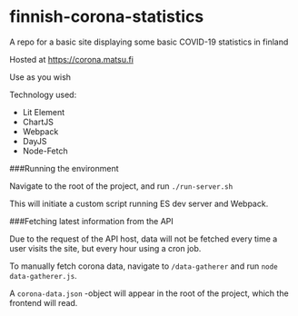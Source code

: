 # finnish-corona-statistics
A repo for a basic site displaying some basic COVID-19 statistics in finland

Hosted at https://corona.matsu.fi

Use as you wish


Technology used:

- Lit Element
- ChartJS
- Webpack
- DayJS
- Node-Fetch


###Running the environment

Navigate to the root of the project, and run `./run-server.sh`

This will initiate a custom script running ES dev server and Webpack.


###Fetching latest information from the API

Due to the request of the API host, data will not be fetched every time a user visits the site, but every hour using a cron job.

To manually fetch corona data, navigate to `/data-gatherer` and run `node data-gatherer.js`.

A `corona-data.json` -object will appear in the root of the project, which the frontend will read.
